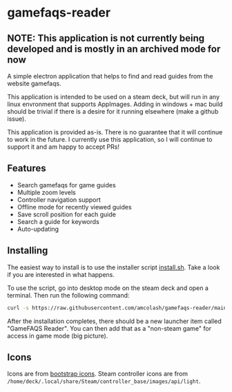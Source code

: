 # gamefaqs-reader

## NOTE: This application is not currently being developed and is mostly in an archived mode for now

A simple electron application that helps to find and read guides from the website gamefaqs.

This application is intended to be used on a steam deck, but will run in any linux envronment that supports AppImages. Adding in windows +
mac build should be trivial if there is a desire for it running elsewhere (make a github issue).

This application is provided as-is. There is no guarantee that it will continue to work in the future. I currently use this application, so
I will continue to support it and am happy to accept PRs!

## Features

- Search gamefaqs for game guides
- Multiple zoom levels
- Controller navigation support
- Offline mode for recently viewed guides
- Save scroll position for each guide
- Search a guide for keywords
- Auto-updating

## Installing

The easiest way to install is to use the installer script [install.sh](install.sh). Take a look if you are interested in what happens.

To use the script, go into desktop mode on the steam deck and open a terminal. Then run the following command:

```bash
curl -s https://raw.githubusercontent.com/amcolash/gamefaqs-reader/main/install.sh | bash
```

After the installation completes, there should be a new launcher item called "GameFAQS Reader". You can then add that as a "non-steam game"
for access in game mode (big picture).

## Icons

Icons are from [bootstrap icons](https://icons.getbootstrap.com/). Steam controller icons are from `/home/deck/.local/share/Steam/controller_base/images/api/light`.
